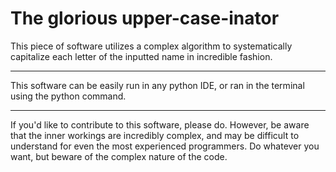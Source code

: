 # The glorious upper-case-inator

This piece of software utilizes a complex algorithm to systematically capitalize each letter of the inputted name in incredible fashion.

---

This software can be easily run in any python IDE, or ran in the terminal using the python command.

---

If you'd like to contribute to this software, please do. 
However, be aware that the inner workings are incredibly complex, and may be difficult to understand for even the most experienced programmers.
Do whatever you want, but beware of the complex nature of the code.
